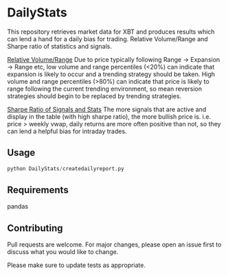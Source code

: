 # DailyStats

This repository retrieves market data for XBT and produces results which can lend a hand for a daily bias for trading. Relative Volume/Range and Sharpe ratio of statistics and signals.

<ins>Relative Volume/Range</ins>
Due to price typically following Range -> Expansion -> Range etc, low volume and range percentiles (<20%) can indicate that expansion is likely to occur and a trending strategy should be taken. High volume and range percentiles (>80%) can indicate that price is likely to range following the current trending environment, so mean reversion strategies should begin to be replaced by trending strategies.

<ins>Sharpe Ratio of Signals and Stats</ins>
The more signals that are active and display in the table (with high sharpe ratio), the more bullish price is. i.e. price > weekly vwap, daily returns are more often positive than not, so they can lend a helpful bias for intraday trades.

## Usage

```python
python DailyStats/createdailyreport.py

```

## Requirements
pandas

## Contributing
Pull requests are welcome. For major changes, please open an issue first to discuss what you would like to change.

Please make sure to update tests as appropriate.
